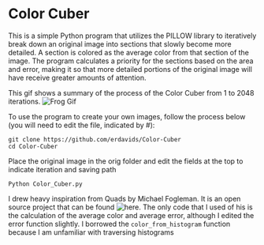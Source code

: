 # Color Cuber

This is a simple Python program that utilizes the PILLOW library to iteratively break down an original image into sections that slowly become more detailed. A section is colored as the average color from that section of the image. The program calculates a priority for the sections based on the area and error, making it so that more detailed portions of the original image will have receive greater amounts of attention.

This gif shows a summary of the process of the Color Cuber from 1 to 2048 iterations.
![Frog Gif](http://i.giphy.com/A1iIGZFCiZcQ0.gif)

To use the program to create your own images, follow the process below (you will need to edit the file, indicated by #):

    git clone https://github.com/erdavids/Color-Cuber
    cd Color-Cuber
    
Place the original image in the orig folder and edit the fields at the top to indicate iteration and saving path
    
    Python Color_Cuber.py
    


I drew heavy inspiration from Quads by Michael Fogleman. It is an open source project that can be found ![here](https://github.com/fogleman/Quads). The only code that I used of his is the calculation of the average color and average error, although I edited the error function slightly. I borrowed the `color_from_histogram` function because I am unfamiliar with traversing histograms
